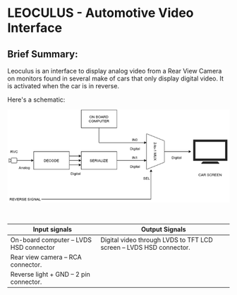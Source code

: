 # LEOCULUS - Automotive Video Interface

## Brief Summary:

Leoculus is an interface to display analog video from a Rear View Camera on monitors found in several make of cars that only display digital video. It is activated when the car is in reverse.

Here's a schematic:

![Schematic](https://github.com/jhadjar/Leoculus/blob/master/Doc/leoculus.png)

&nbsp;

| Input signals | Output Signals|
| --------------|---------------|
| On-board computer – LVDS HSD connector | Digital video through LVDS to TFT LCD screen – LVDS HSD connector. |
| Rear view camera – RCA connector. | 
| Reverse light + GND – 2 pin connector.|
